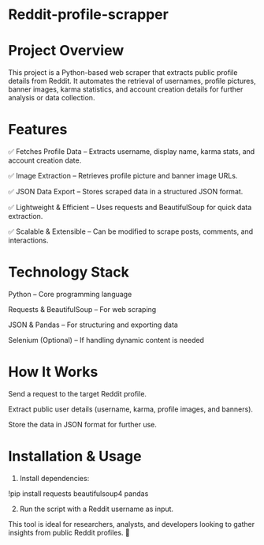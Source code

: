 # Reddit-profile-scrapper

# Project Overview

This project is a Python-based web scraper that extracts public profile details from Reddit. It automates the retrieval of usernames, profile pictures, banner images, karma statistics, and account creation details for further analysis or data collection.


# Features

✅ Fetches Profile Data – Extracts username, display name, karma stats, and account creation date.


✅ Image Extraction – Retrieves profile picture and banner image URLs.


✅ JSON Data Export – Stores scraped data in a structured JSON format.


✅ Lightweight & Efficient – Uses requests and BeautifulSoup for quick data extraction.


✅ Scalable & Extensible – Can be modified to scrape posts, comments, and interactions.



# Technology Stack


Python – Core programming language


Requests & BeautifulSoup – For web scraping


JSON & Pandas – For structuring and exporting data


Selenium (Optional) – If handling dynamic content is needed


# How It Works


Send a request to the target Reddit profile.


Extract public user details (username, karma, profile images, and banners).


Store the data in JSON format for further use.


# Installation & Usage


1. Install dependencies:

!pip install requests beautifulsoup4 pandas


2. Run the script with a Reddit username as input.


This tool is ideal for researchers, analysts, and developers looking to gather insights from public Reddit profiles. 🚀
